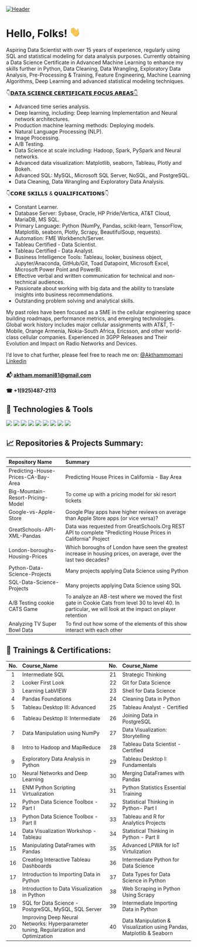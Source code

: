 
[![Header](https://user-images.githubusercontent.com/67468718/103374869-7cd35180-4a8d-11eb-8235-db9ad21d8f9b.JPG "Header")](https://linkedin.com/in/akthammomani/)

# Hello, Folks! <img src="https://raw.githubusercontent.com/akthammomani/akthammomani/master/wave.gif" width="30px">



Aspiring Data Scientist with over 15 years of experience, regularly using SQL and statistical modeling for data analysis purposes. Currently obtaining a Data Science Certificate in Advanced Machine Learning to enhance my skills further in Python, Data Cleaning, Data Wrangling, Exploratory Data Analysis, Pre-Processing & Training, Feature Engineering, Machine Learning Algorithms, Deep Learning and advanced statistical modeling techniques.

👇<ins>𝗗𝗔𝗧𝗔 𝗦𝗖𝗜𝗘𝗡𝗖𝗘 𝗖𝗘𝗥𝗧𝗜𝗙𝗜𝗖𝗔𝗧𝗘 𝗙𝗢𝗖𝗨𝗦 𝗔𝗥𝗘𝗔𝗦<ins>👇

   * Advanced time series analysis.
   * Deep learning, including: Deep learning Implementation and Neural network architectures.
   * Production machine learning methods: Deploying models.
   * Natural Language Processing (NLP).
   * Image Processing.
   * A/B Testing.
   * Data Science at scale including: Hadoop, Spark, PySpark and Neural networks.
   * Advanced data visualization: Matplotlib, seaborn, Tableau, Plotly and Bokeh.
   * Advanced SQL: MySQL, Microsoft SQL Server, NoSQL, and PostgreSQL.
   * Data Cleaning, Data Wrangling and Exploratory Data Analysis.

👇𝗖𝗢𝗥𝗘 𝗦𝗞𝗜𝗟𝗟𝗦 & 𝗤𝗨𝗔𝗟𝗜𝗙𝗜𝗖𝗔𝗧𝗜𝗢𝗡𝗦👇

  * Constant Learner.
  * Database Server: Sybase, Oracle, HP Pride/Vertica, AT&T Cloud, MariaDB, MS SQL.
  * Primary Language: Python (NumPy, Pandas, scikit-learn, TensorFlow, Matplotlib, seaborn, Plotly, Scrapy, BeautifulSoup, requests).
  * Automation: FME Workbench/Server.
  * Tableau Certified - Data Scientist.
  * Tableau Certified - Data Analyst.
  * Business Intelligence Tools: Tableau, looker, business object, Jupyter/Anaconda, GitHub/Git, Toad Datapoint, Microsoft Excel, Microsoft Power Point and PowerBI.
  * Effective verbal and written communication for technical and non-technical audiences.
  * Passionate about working with big data and the ability to translate insights into business recommendations.
  * Outstanding problem solving and analytical skills.

My past roles have been focused as a SME in the cellular engineering space building roadmaps, performance metrics, and emerging technologies. Global work history includes major cellular assignments with AT&T, T-Mobile, Orange Armenia, Nokia-South Africa, Ericsson, and other world-class cellular companies. Experienced in 3GPP Releases and Their Evolution and Impact on Radio Networks and Devices.


I’d love to chat further, please feel free to reach me on: <a href="https://linkedin.com/in/akthammomani">@Akthammomani Linkedin</a> 
 #### 📬 aktham.momani81@gmail.com
 #### ☎  +1(925)487-2113

<!--
**akthammomani/akthammomani** is a ✨ _special_ ✨ repository because its `README.md` (this file) appears on your GitHub profile.

Here are some ideas to get you started:


- 🌱 I’m currently learning ...
- 👯 I’m looking to collaborate on ...
- 🤔 I’m looking for help with ...
- 💬 Ask me about ...
- 📫 How to reach me: ...
- 😄 Pronouns: ...
- ⚡ Fun fact: ...
-->


## 🔨 Technologies & Tools

![](https://img.shields.io/badge/Code-Python-informational?style=flat&logo=python&logoColor=white&color=2bbc8a)
![](https://img.shields.io/badge/Tools-PostgreSQL-informational?style=flat&logo=postgresql&logoColor=white&color=2bbc8a)
![](https://img.shields.io/badge/Tools-NoSQL-informational?style=flat&logo=nosql&logoColor=white&color=2bbc8a)
![](https://img.shields.io/badge/Tools-MySQL-informational?style=flat&logo=mysql&logoColor=white&color=2bbc8a)
![](https://img.shields.io/badge/Tools-MicrosoftSQLserver-informational?style=flat&logo=MicrosoftSQLserver&logoColor=white&color=2bbc8a)
![](https://img.shields.io/badge/Tools-Tableau-informational?style=flat&logo=tableau&logoColor=white&color=2bbc8a)
![](https://img.shields.io/badge/Tools-Jupyter-informational?style=flat&logo=jupyter&logoColor=white&color=2bbc8a)
![](https://img.shields.io/badge/OS-Linux-informational?style=flat&logo=linux&logoColor=white&color=2bbc8a)
![](https://img.shields.io/badge/Shell-Bash-informational?style=flat&logo=gnu-bash&logoColor=white&color=2bbc8a)

## 📈 Repositories & Projects Summary:

| Repository Name  | Summary |
| :--- |:--- | 
| Predicting-House-Prices-CA-Bay-Area | Predicting House Prices in California - Bay Area |
| Big-Mountain-Resort-Pricing-Model | To come up with a pricing model for ski resort tickets |
| Google-vs-Apple-Store |  Google Play apps have higher reviews on average than Apple Store apps (or vice versa)?|
|GreatSchools-API-XML-Pandas | Data was requested from GreatSchools.Org REST API to complete "Predicting House Prices in California" Project |
| London-boroughs-Housing-Prices | Which boroughs of London have seen the greatest increase in housing prices, on average, over the last two decades? |
| Python-Data-Science-Projects | Many projects applying Data Science using Python |
| SQL-Data-Science-Projects | Many projects applying Data Science using SQL |
| A/B Testing cookie CATS Game | To analyze an AB-test where we moved the first gate in Cookie Cats from level 30 to level 40. In particular, we will look at the impact on player retention |
| Analyzing TV Super Bowl Data | To find out how some of the elements of this show interact with each other |





## 🎯 Trainings & Certifications:

| No. | Course_Name  |  No. | Course_Name  | 
|:---: |:--- |:---: |:--- |
|1|Intermediate SQL|21|Strategic Thinking|
|2|Looker First Look|22|Git for Data Science|
|3|Learning LabVIEW|23|Shell for Data Science|
|4|Pandas Foundations|24|Cleaning Data in Python|
|5|Tableau Desktop III: Advanced|25|Tableau Analyst - Certified|
|6|Tableau Desktop II: Intermediate|26|Joining Data in PostgreSQL|
|7|Data Manipulation using NumPy|27|Data Visualization: Storytelling|
|8|Intro to Hadoop and MapReduce|28|Tableau Data Scientist - Certified|
|9|Exploratory Data Analysis in Python|29|Tableau Desktop I: Fundamentals|
|10|Neural Networks and Deep Learning|30|Merging DataFrames with Pandas|
|11|ENM Python Scripting Virtualization|31|Python Statistics Essential Training|
|12|Python Data Science Toolbox - Part I|32|Statistical Thinking in Python- Part I|
|13|Python Data Science Toolbox - Part II|33|Tableau and R for Analytics Projects|
|14|Data Visualization Workshop - Tableau|34|Statistical Thinking in Python - Part II|
|15|Manipulating DataFrames with Pandas|35|Advanced LPWA for IoT Virtulization|
|16|Creating Interactive Tableau Dashboards|36|Intermediate Python for Data Science|
|17|Introduction to Importing Data in Python|37|Data Types for Data Science in Python|
|18|Introduction to Data Visualization in Python|38|Web Scraping in Python Using Scrapy|
|19|SQL for Data Science - PostgreSQL, MySQL, SQL Server|39|Intermediate Importing Data in Python|
|20|Improving Deep Neural Networks: Hyperparameter tuning, Regularization and Optimization|40| Data Manipulation & Visualization using Pandas, Matplotlib & Seaborn|











